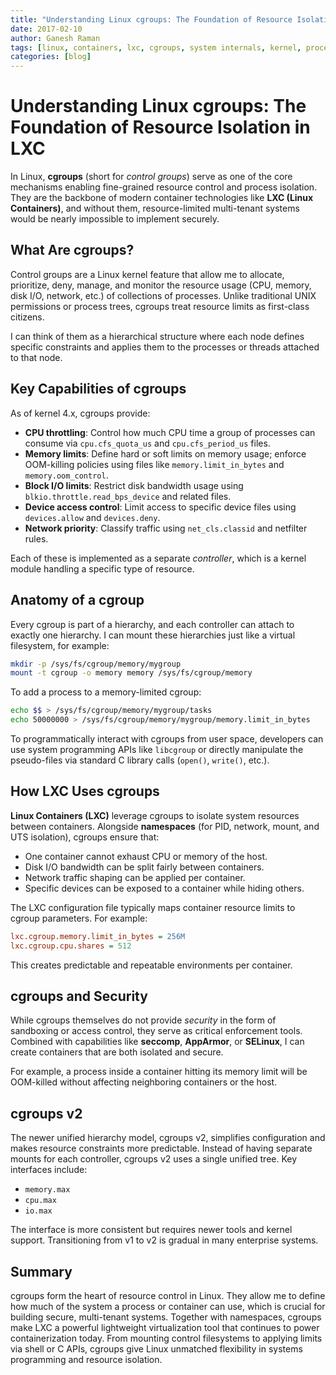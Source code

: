 ```yaml
---
title: "Understanding Linux cgroups: The Foundation of Resource Isolation in LXC"
date: 2017-02-10
author: Ganesh Raman
tags: [linux, containers, lxc, cgroups, system internals, kernel, process-isolation]
categories: [blog]
---
```

# Understanding Linux cgroups: The Foundation of Resource Isolation in LXC

In Linux, **cgroups** (short for *control groups*) serve as one of the core mechanisms enabling fine-grained resource control and process isolation. They are the backbone of modern container technologies like **LXC (Linux Containers)**, and without them, resource-limited multi-tenant systems would be nearly impossible to implement securely.

## What Are cgroups?

Control groups are a Linux kernel feature that allow me to allocate, prioritize, deny, manage, and monitor the resource usage (CPU, memory, disk I/O, network, etc.) of collections of processes. Unlike traditional UNIX permissions or process trees, cgroups treat resource limits as first-class citizens.

I can think of them as a hierarchical structure where each node defines specific constraints and applies them to the processes or threads attached to that node.

## Key Capabilities of cgroups

As of kernel 4.x, cgroups provide:

- **CPU throttling**: Control how much CPU time a group of processes can consume via `cpu.cfs_quota_us` and `cpu.cfs_period_us` files.
- **Memory limits**: Define hard or soft limits on memory usage; enforce OOM-killing policies using files like `memory.limit_in_bytes` and `memory.oom_control`.
- **Block I/O limits**: Restrict disk bandwidth usage using `blkio.throttle.read_bps_device` and related files.
- **Device access control**: Limit access to specific device files using `devices.allow` and `devices.deny`.
- **Network priority**: Classify traffic using `net_cls.classid` and netfilter rules.

Each of these is implemented as a separate *controller*, which is a kernel module handling a specific type of resource.

## Anatomy of a cgroup

Every cgroup is part of a hierarchy, and each controller can attach to exactly one hierarchy. I can mount these hierarchies just like a virtual filesystem, for example:

```bash
mkdir -p /sys/fs/cgroup/memory/mygroup
mount -t cgroup -o memory memory /sys/fs/cgroup/memory
```

To add a process to a memory-limited cgroup:

```bash
echo $$ > /sys/fs/cgroup/memory/mygroup/tasks
echo 50000000 > /sys/fs/cgroup/memory/mygroup/memory.limit_in_bytes
```

To programmatically interact with cgroups from user space, developers can use system programming APIs like `libcgroup` or directly manipulate the pseudo-files via standard C library calls (`open()`, `write()`, etc.).

## How LXC Uses cgroups

**Linux Containers (LXC)** leverage cgroups to isolate system resources between containers. Alongside **namespaces** (for PID, network, mount, and UTS isolation), cgroups ensure that:

- One container cannot exhaust CPU or memory of the host.
- Disk I/O bandwidth can be split fairly between containers.
- Network traffic shaping can be applied per container.
- Specific devices can be exposed to a container while hiding others.

The LXC configuration file typically maps container resource limits to cgroup parameters. For example:

```ini
lxc.cgroup.memory.limit_in_bytes = 256M
lxc.cgroup.cpu.shares = 512
```

This creates predictable and repeatable environments per container.

## cgroups and Security

While cgroups themselves do not provide *security* in the form of sandboxing or access control, they serve as critical enforcement tools. Combined with capabilities like **seccomp**, **AppArmor**, or **SELinux**, I can create containers that are both isolated and secure.

For example, a process inside a container hitting its memory limit will be OOM-killed without affecting neighboring containers or the host.

## cgroups v2

The newer unified hierarchy model, cgroups v2, simplifies configuration and makes resource constraints more predictable. Instead of having separate mounts for each controller, cgroups v2 uses a single unified tree. Key interfaces include:

- `memory.max`
- `cpu.max`
- `io.max`

The interface is more consistent but requires newer tools and kernel support. Transitioning from v1 to v2 is gradual in many enterprise systems.

## Summary

cgroups form the heart of resource control in Linux. They allow me to define how much of the system a process or container can use, which is crucial for building secure, multi-tenant systems. Together with namespaces, cgroups make LXC a powerful lightweight virtualization tool that continues to power containerization today. From mounting control filesystems to applying limits via shell or C APIs, cgroups give Linux unmatched flexibility in systems programming and resource isolation.

